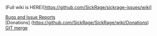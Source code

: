 (Full wiki is HERE)[https://github.com/SickRage/sickrage-issues/wiki]  

[Bugs and Issue Reports](http://github.com/SickRage/sickrage-issues/issues)
<br>
[Donations] (https://github.com/SickRage/SickRage/wiki/Donations)
<br>
[GIT merge](https://github.com/SickRage/SickRage/wiki/Git-merge)